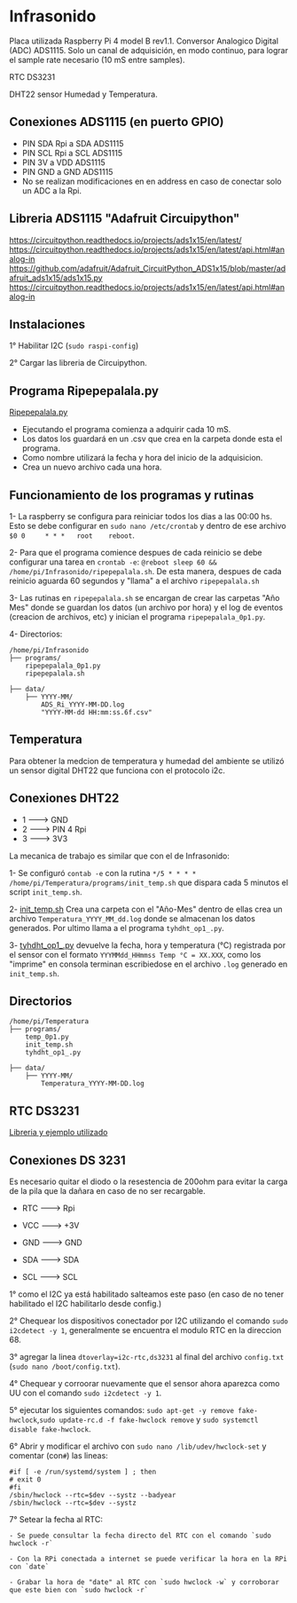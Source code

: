 # Infrasonido
Placa utilizada Raspberry Pi 4 model B rev1.1.
Conversor Analogico Digital (ADC) ADS1115.
Solo un canal de adquisición, en modo continuo, para lograr el sample rate necesario (10 mS entre samples).

RTC DS3231

DHT22 sensor Humedad y Temperatura. 

## Conexiones ADS1115 (en puerto GPIO)
  - PIN SDA Rpi a SDA ADS1115
  - PIN SCL Rpi a SCL ADS1115
  - PIN 3V a VDD ADS1115
  - PIN GND a GND ADS1115
  - No se realizan modificaciones en en address en caso de conectar solo un ADC a la Rpi.

## Libreria ADS1115 "Adafruit Circuipython"

https://circuitpython.readthedocs.io/projects/ads1x15/en/latest/
https://circuitpython.readthedocs.io/projects/ads1x15/en/latest/api.html#analog-in
https://github.com/adafruit/Adafruit_CircuitPython_ADS1x15/blob/master/adafruit_ads1x15/ads1x15.py
https://circuitpython.readthedocs.io/projects/ads1x15/en/latest/api.html#analog-in

## Instalaciones

1° Habilitar I2C (`sudo raspi-config`)

2° Cargar las libreria de Circuipython.

## Programa Ripepepalala.py
[Ripepepalala.py](https://github.com/niconmn/Infrasonido/blob/main/Infrasonido/ripepepalala_0p1.py)

- Ejecutando el programa comienza a adquirir cada 10 mS.
- Los datos los guardará en un .csv que crea en la carpeta donde esta el programa.
- Como nombre utilizará la fecha y hora del inicio de la adquisicion. 
- Crea un nuevo archivo cada una hora.

## Funcionamiento de los programas y rutinas
1- La raspberry se configura para reiniciar todos los dias a las 00:00 hs.  Esto se debe configurar en `sudo nano /etc/crontab` y dentro de ese archivo `$0 0     * * *   root    reboot`.

2- Para que el programa comience despues de cada reinicio se debe configurar una tarea en `crontab -e`: `@reboot sleep 60 && /home/pi/Infrasonido/ripepepalala.sh`. De esta manera, despues de cada reinicio aguarda 60 segundos y "llama" a el archivo `ripepepalala.sh`

3- Las rutinas en `ripepepalala.sh` se encargan de crear las carpetas "Año Mes" donde se guardan los datos (un archivo por hora) y el log de eventos (creacion de archivos, etc) y inician el programa `ripepepalala_0p1.py`.

4- Directorios:
``` Arbol de directorios
/home/pi/Infrasonido
├── programs/
	ripepepalala_0p1.py
	ripepepalala.sh

├── data/
	├── YYYY-MM/
		ADS_Ri_YYYY-MM-DD.log
		"YYYY-MM-dd HH:mm:ss.6f.csv"
```
## Temperatura

Para obtener la medcion de temperatura y humedad del ambiente se utilizó un sensor digital DHT22 que funciona con el protocolo i2c.

## Conexiones DHT22
  - 1 ---> GND
  - 2 ---> PIN 4 Rpi
  - 3 ---> 3V3

La mecanica de trabajo es similar que con el de Infrasonido:

1- Se configuró `contab -e` con la rutina `*/5 * * * *  /home/pi/Temperatura/programs/init_temp.sh` que dispara cada 5 minutos el script `init_temp.sh`.

2- [init_temp.sh](https://github.com/niconmn/Infrasonido/blob/main/Temperatura/init_temp.sh) Crea una carpeta con el "Año-Mes" dentro de ellas crea un archivo `Temperatura_YYYY_MM_dd.log` donde se almacenan los datos generados. Por ultimo llama a el programa `tyhdht_op1_.py`.

3- [tyhdht_op1_.py](https://github.com/niconmn/Infrasonido/blob/main/Temperatura/tyhdht_op1_.py) devuelve la fecha, hora y temperatura (°C) registrada por el sensor con el formato `YYYMMdd_HHmmss Temp °C = XX.XXX`, como los "imprime" en consola terminan escribiedose en el archivo `.log` generado en `init_temp.sh`.

## Directorios
``` Arbol de directorios
/home/pi/Temperatura
├── programs/
	temp_0p1.py
	init_temp.sh
	tyhdht_op1_.py

├── data/
	├── YYYY-MM/
		Temperatura_YYYY-MM-DD.log
```

## RTC DS3231
[Libreria y ejemplo utilizado](https://learn.adafruit.com/adding-a-real-time-clock-to-raspberry-pi?view=all)

## Conexiones DS 3231
Es necesario quitar el diodo o la resestencia de 200ohm para evitar la carga de la pila que la dañara en caso de no ser recargable.

  - RTC ---> Rpi

  - VCC ---> +3V
  - GND ---> GND
  - SDA ---> SDA
  - SCL ---> SCL

1° como el I2C ya está habilitado salteamos este paso (en caso de no tener habilitado el I2C habilitarlo desde config.)

2° Chequear los dispositivos conectador por I2C utilizando el comando `sudo i2cdetect -y 1`, generalmente se encuentra el modulo RTC en la direccion 68.

3° agregar la linea `dtoverlay=i2c-rtc,ds3231` al final del archivo `config.txt` (`sudo nano /boot/config.txt`).

4° Chequear y corroorar nuevamente que el sensor ahora aparezca como UU con el comando `sudo i2cdetect -y 1`.

5° ejecutar los siguientes comandos: `sudo apt-get -y remove fake-hwclock`,`sudo update-rc.d -f fake-hwclock remove` y `sudo systemctl disable fake-hwclock`.

6° Abrir y modificar el archivo con `sudo nano /lib/udev/hwclock-set` y comentar (con`#`) las lineas:

	#if [ -e /run/systemd/system ] ; then
	# exit 0
	#fi
	/sbin/hwclock --rtc=$dev --systz --badyear
	/sbin/hwclock --rtc=$dev --systz
	
7° Setear la fecha al RTC: 

	- Se puede consultar la fecha directo del RTC con el comando `sudo hwclock -r`
	
	- Con la RPi conectada a internet se puede verificar la hora en la RPi con `date`
	
	- Grabar la hora de "date" al RTC con `sudo hwclock -w` y corroborar que este bien con `sudo hwclock -r`
	
	

